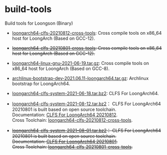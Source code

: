 # build-tools

Build tools for Loongson (Binary)

- [loongarch64-clfs-20210812-cross-tools](https://github.com/loongson/build-tools/releases/download/2021.06.19/loongarch64-clfs-20210812-cross-tools.tar.xz): Cross compile tools on x86_64 host for LoongArch (Based on GCC-12).
- ~~[loongarch64-clfs-20210801-cross-tools](https://github.com/loongson/build-tools/releases/download/2021.06.19/loongarch64-clfs-20210801-cross-tools.tar.xz): Cross compile tools on x86_64 host for LoongArch (Based on GCC-12).~~

- [loongarch64-linux-gnu-2021-06-19.tar.gz](https://github.com/loongson/build-tools/releases/download/2021.06.19/loongarch64-linux-gnu-2021-06-19.tar.gz): Cross compile tools on x86_64 host for LoongArch (Based on GCC-8).

- [archlinux-bootstrap-dev-2021.06.11-loongarch64.tar.gz](https://github.com/loongson/build-tools/releases/download/2021.06.19/archlinux-bootstrap-dev-2021.06.11-loongarch64.tar.gz): Archlinux bootstrap for LoongArch64.

- [loongarch64-clfs-system-2021-06-18.tar.bz2](https://github.com/loongson/build-tools/releases/download/2021.06.19/loongarch64-clfs-system-2021-06-18.tar.bz2): CLFS For LoongArch64.

- [loongarch64-clfs-system-2021-08-12.tar.bz2](https://github.com/sunhaiyong1978/CLFS-for-LoongArch/releases/download/20210812/loongarch64-clfs-system-20210812.tar.bz2)： CLFS For LoongArch64 20210801 is built based on open source toolchain.  
Documentation: [CLFS For LoongArch64 20210812](https://github.com/sunhaiyong1978/CLFS-for-LoongArch/blob/main/CLFS_For_LoongArch64-20210812.md).  
Cross Toolchain: [loongarch64-clfs-20210812-cross-tools](https://github.com/loongson/build-tools/releases/download/2021.06.19/loongarch64-clfs-20210812-cross-tools.tar.xz).

- ~~[loongarch64-clfs-system-2021-08-01.tar.bz2](https://github.com/sunhaiyong1978/CLFS-for-LoongArch/releases/download/20210801/loongarch64-clfs-system-20210801.tar.bz2)： CLFS For LoongArch64 20210801 is built based on open source toolchain.  
Documentation: [CLFS For LoongArch64 20210801](https://github.com/sunhaiyong1978/CLFS-for-LoongArch/blob/main/CLFS_For_LoongArch64-20210801.md).  
Cross Toolchain: [loongarch64-clfs-20210801-cross-tools](https://github.com/loongson/build-tools/releases/download/2021.06.19/loongarch64-clfs-20210801-cross-tools.tar.xz).~~
